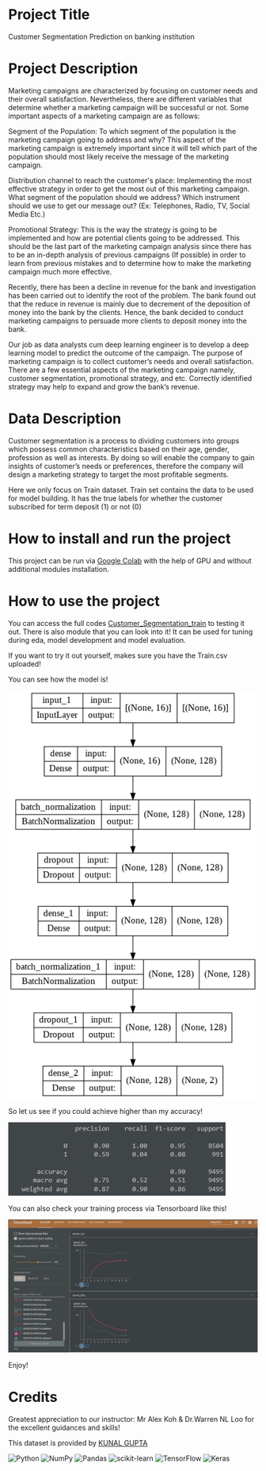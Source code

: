 # Project Title
Customer Segmentation Prediction on banking institution

# Project Description
Marketing campaigns are characterized by focusing on customer needs and their overall satisfaction. Nevertheless, there are different variables that determine whether a marketing campaign will be successful or not. Some important aspects of a marketing campaign are as follows:

Segment of the Population: To which segment of the population is the marketing campaign going to address and why? This aspect of the marketing campaign is extremely important since it will tell which part of the population should most likely receive the message of the marketing campaign.

Distribution channel to reach the customer's place: Implementing the most effective strategy in order to get the most out of this marketing campaign. What segment of the population should we address? Which instrument should we use to get our message out? (Ex: Telephones, Radio, TV, Social Media Etc.)

Promotional Strategy: This is the way the strategy is going to be implemented and how are potential clients going to be addressed. This should be the last part of the marketing campaign analysis since there has to be an in-depth analysis of previous campaigns (If possible) in order to learn from previous mistakes and to determine how to make the marketing campaign much more effective.

Recently, there has been a decline in revenue for the bank and investigation has been carried out to identify the root of the problem. The bank found out that the reduce in revenue is mainly due to decrement of the deposition of money into the bank by the clients. Hence, the bank decided to conduct marketing campaigns to persuade more clients to deposit money into the bank.

Our job as data analysts cum deep learning engineer is to develop a deep learning model to predict the outcome of the campaign. The purpose of marketing campaign is to collect customer’s needs and overall satisfaction. There are a few essential aspects of the marketing campaign namely, customer segmentation, promotional strategy, and etc. Correctly identified strategy may help to expand and grow the bank’s revenue.

# Data Description
Customer segmentation is a process to dividing customers into groups which possess common characteristics based on their age, gender, profession as well as interests. By doing so will enable the company to gain insights of customer’s needs or preferences, therefore the company will design a marketing strategy to target the most profitable segments.

Here we only focus on Train dataset. 
Train set contains the data to be used for model building. 
It has the true labels for whether the customer subscribed for term deposit (1) or not (0)

# How to install and run the project
This project can be run via [Google Colab]([https://colab.research.google.com/drive/1T0dhh7LAojDREjf9otVbAjLyhqvEdl2B?usp=sharing](https://colab.research.google.com/?utm_source=scs-index)) with the help of GPU and without additional modules installation.

# How to use the project
You can access the full codes [Customer_Segmentation_train](https://colab.research.google.com/drive/1T0dhh7LAojDREjf9otVbAjLyhqvEdl2B#scrollTo=9P6Avw2pNn0s) to testing it out.
There is also module that you can look into it! It can be used for tuning during eda, model development and model evaluation.

If you want to try it out yourself, makes sure you have the Train.csv uploaded! 

You can see how the model is!

![Model](https://github.com/Ndinie/Customer_Segmentation/blob/main/static/model.png)

So let us see if you could achieve higher than my accuracy!

![Classification Report](https://github.com/Ndinie/Customer_Segmentation/blob/main/static/classification_report.png)


You can also check your training process via Tensorboard like this!

![Tensorboard](https://github.com/Ndinie/Customer_Segmentation/blob/main/static/Training_process_tensorboard.png)

Enjoy!

# Credits
Greatest appreciation to our instructor: Mr Alex Koh & Dr.Warren NL Loo for the excellent guidances and skills!

This dataset is provided by [KUNAL GUPTA](https://www.kaggle.com/datasets/kunalgupta2616/hackerearth-customer-segmentation-hackathon)

![Python](https://img.shields.io/badge/python-3670A0?style=for-the-badge&logo=python&logoColor=ffdd54)
![NumPy](https://img.shields.io/badge/numpy-%23013243.svg?style=for-the-badge&logo=numpy&logoColor=white)
![Pandas](https://img.shields.io/badge/pandas-%23150458.svg?style=for-the-badge&logo=pandas&logoColor=white)
![scikit-learn](https://img.shields.io/badge/scikit--learn-%23F7931E.svg?style=for-the-badge&logo=scikit-learn&logoColor=white)
![TensorFlow](https://img.shields.io/badge/TensorFlow-%23FF6F00.svg?style=for-the-badge&logo=TensorFlow&logoColor=white)
![Keras](https://img.shields.io/badge/Keras-%23D00000.svg?style=for-the-badge&logo=Keras&logoColor=white)
